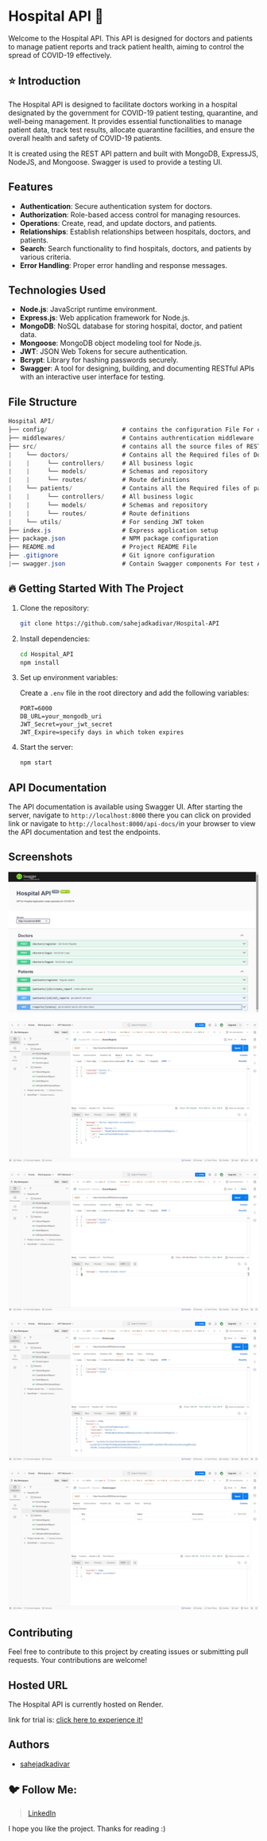
# Hospital API 🚀
Welcome to the Hospital API. This API is designed for doctors and patients to manage patient reports and track patient health, aiming to control the spread of COVID-19 effectively.

## ⭐ Introduction

The Hospital API is designed to facilitate doctors working in a hospital designated by the government for COVID-19 patient testing, quarantine, and well-being management. It provides essential functionalities to manage patient data, track test results, allocate quarantine facilities, and ensure the overall health and safety of COVID-19 patients.

It is created using the REST API pattern and built with MongoDB, ExpressJS, NodeJS, and Mongoose. Swagger is used to provide a testing UI.

## Features
- **Authentication**: Secure authentication system for doctors.
- **Authorization**: Role-based access control for managing resources.
- **Operations**: Create, read, and update doctors, and patients.
- **Relationships**: Establish relationships between hospitals, doctors, and patients.
- **Search**: Search functionality to find hospitals, doctors, and patients by various criteria.
- **Error Handling**: Proper error handling and response messages.

## Technologies Used
- **Node.js**: JavaScript runtime environment.
- **Express.js**: Web application framework for Node.js.
- **MongoDB**: NoSQL database for storing hospital, doctor, and patient data.
- **Mongoose**: MongoDB object modeling tool for Node.js.
- **JWT**: JSON Web Tokens for secure authentication.
- **Bcrypt**: Library for hashing passwords securely.
- **Swagger**: A tool for designing, building, and documenting RESTful APIs with an interactive user interface for testing.

## File Structure
```csharp
Hospital API/
├── config/                     # contains the configuration File For connecting with database.
├── middlewares/                # Contains authrentication middleware
├── src/                        # contains all the source files of REST API
|    └── doctors/               # Contains all the Required files of Doctor API
|    |     └── controllers/     # All business logic   
|    |     └── models/          # Schemas and repository
|    |     └── routes/          # Route definitions
|    └── patients/              # Contains all the Required files of patient API
|    |     └── controllers/     # All business logic
|    |     └── models/          # Schemas and repository
|    |     └── routes/          # Route definitions
|    └── utils/                 # For sending JWT token
├── index.js                    # Express application setup
├── package.json                # NPM package configuration
├── README.md                   # Project README File
├── .gitignore                  # Git ignore configuration
|── swagger.json                # Contain Swagger components For test API UI

```
## 🔥 Getting Started With The Project

1. Clone the repository:

    ```bash
    git clone https://github.com/sahejadkadivar/Hospital-API
    ```

2. Install dependencies:

    ```bash
    cd Hospital_API
    npm install
    ```

3. Set up environment variables:

    Create a `.env` file in the root directory and add the following variables:

    ```plaintext
    PORT=6000
    DB_URL=your_mongodb_uri
    JWT_Secret=your_jwt_secret
    JWT_Expire=specify days in which token expires

    ```

4. Start the server:

    ```bash
    npm start
    ```
## API Documentation


The API documentation is available using Swagger UI. After starting the server, navigate to `http://localhost:8000` there you can click on provided link or navigate to `http://localhost:8000/api-docs/`in your browser to view the API documentation and test the endpoints.

## Screenshots

![Screenshot 1](public/SS_1.png)

![Screenshot 2](public/SS_2.png)

![Screenshot 3](public/SS_3.png)

![Screenshot 4](public/SS_4.png)

![Screenshot 5](public/SS_5.png)

## Contributing
Feel free to contribute to this project by creating issues or submitting pull requests. Your contributions are welcome!
## Hosted URL
The Hospital API is currently hosted on Render.

link for trial is:
[click here to experience it!](https://employee-review-system-nlcl.onrender.com)

## Authors

- [sahejadkadivar](https://github.com/sahejadkadivar)

## 🐦 Follow Me:

> [LinkedIn](https://www.linkedin.com/in/sahejad-kadivar-667bb9227/)


I hope you like the project. Thanks for reading :)


